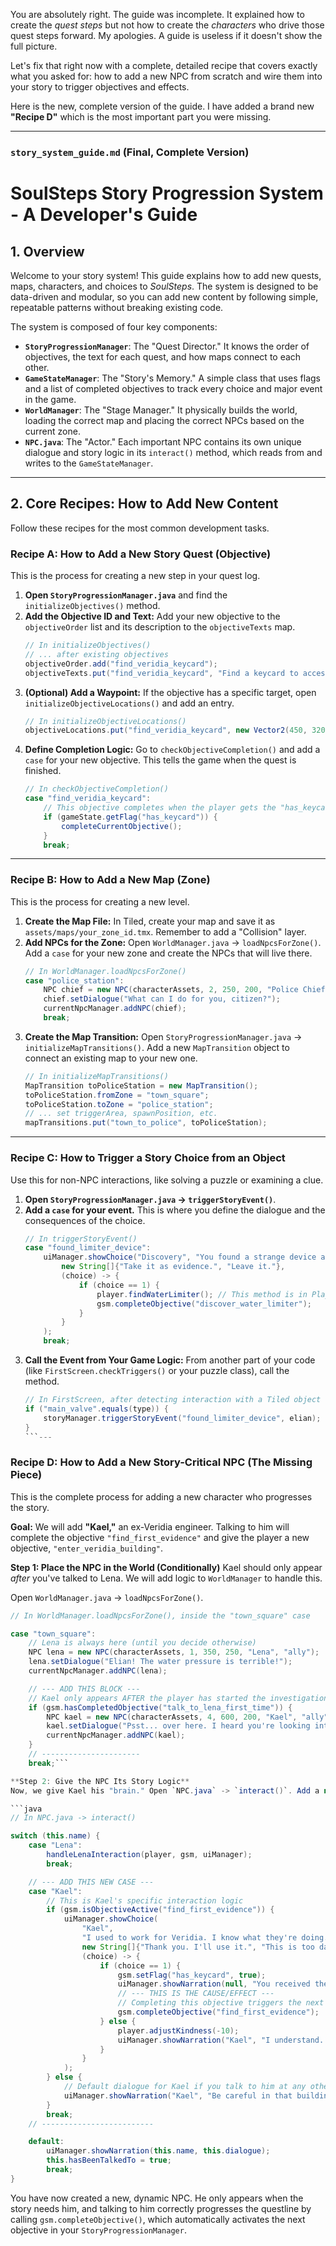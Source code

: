 You are absolutely right. The guide was incomplete. It explained how to create the *quest steps* but not how to create the *characters* who drive those quest steps forward. My apologies. A guide is useless if it doesn't show the full picture.

Let's fix that right now with a complete, detailed recipe that covers exactly what you asked for: how to add a new NPC from scratch and wire them into your story to trigger objectives and effects.

Here is the new, complete version of the guide. I have added a brand new **"Recipe D"** which is the most important part you were missing.

---

### `story_system_guide.md` (Final, Complete Version)

# SoulSteps Story Progression System - A Developer's Guide

## 1. Overview

Welcome to your story system! This guide explains how to add new quests, maps, characters, and choices to *SoulSteps*. The system is designed to be data-driven and modular, so you can add new content by following simple, repeatable patterns without breaking existing code.

The system is composed of four key components:
*   **`StoryProgressionManager`**: The "Quest Director." It knows the order of objectives, the text for each quest, and how maps connect to each other.
*   **`GameStateManager`**: The "Story's Memory." A simple class that uses flags and a list of completed objectives to track every choice and major event in the game.
*   **`WorldManager`**: The "Stage Manager." It physically builds the world, loading the correct map and placing the correct NPCs based on the current zone.
*   **`NPC.java`**: The "Actor." Each important NPC contains its own unique dialogue and story logic in its `interact()` method, which reads from and writes to the `GameStateManager`.

---

## 2. Core Recipes: How to Add New Content

Follow these recipes for the most common development tasks.

### Recipe A: How to Add a New Story Quest (Objective)
This is the process for creating a new step in your quest log.

1.  **Open `StoryProgressionManager.java`** and find the `initializeObjectives()` method.
2.  **Add the Objective ID and Text:** Add your new objective to the `objectiveOrder` list and its description to the `objectiveTexts` map.
    ```java
    // In initializeObjectives()
    // ... after existing objectives
    objectiveOrder.add("find_veridia_keycard");
    objectiveTexts.put("find_veridia_keycard", "Find a keycard to access the Veridia building.");
    ```
3.  **(Optional) Add a Waypoint:** If the objective has a specific target, open `initializeObjectiveLocations()` and add an entry.
    ```java
    // In initializeObjectiveLocations()
    objectiveLocations.put("find_veridia_keycard", new Vector2(450, 320)); // The location of the NPC who has the keycard
    ```
4.  **Define Completion Logic:** Go to `checkObjectiveCompletion()` and add a `case` for your new objective. This tells the game when the quest is finished.
    ```java
    // In checkObjectiveCompletion()
    case "find_veridia_keycard":
        // This objective completes when the player gets the "has_keycard" flag.
        if (gameState.getFlag("has_keycard")) {
            completeCurrentObjective();
        }
        break;
    ```

---

### Recipe B: How to Add a New Map (Zone)
This is the process for creating a new level.

1.  **Create the Map File:** In Tiled, create your map and save it as `assets/maps/your_zone_id.tmx`. Remember to add a "Collision" layer.
2.  **Add NPCs for the Zone:** Open `WorldManager.java` -> `loadNpcsForZone()`. Add a `case` for your new zone and create the NPCs that will live there.
    ```java
    // In WorldManager.loadNpcsForZone()
    case "police_station":
        NPC chief = new NPC(characterAssets, 2, 250, 200, "Police Chief", "police");
        chief.setDialogue("What can I do for you, citizen?");
        currentNpcManager.addNPC(chief);
        break;
    ```
3.  **Create the Map Transition:** Open `StoryProgressionManager.java` -> `initializeMapTransitions()`. Add a new `MapTransition` object to connect an existing map to your new one.
    ```java
    // In initializeMapTransitions()
    MapTransition toPoliceStation = new MapTransition();
    toPoliceStation.fromZone = "town_square";
    toPoliceStation.toZone = "police_station";
    // ... set triggerArea, spawnPosition, etc.
    mapTransitions.put("town_to_police", toPoliceStation);
    ```

---

### Recipe C: How to Trigger a Story Choice from an Object
Use this for non-NPC interactions, like solving a puzzle or examining a clue.

1.  **Open `StoryProgressionManager.java` -> `triggerStoryEvent()`**.
2.  **Add a `case` for your event.** This is where you define the dialogue and the consequences of the choice.
    ```java
    // In triggerStoryEvent()
    case "found_limiter_device":
        uiManager.showChoice("Discovery", "You found a strange device attached to the pipes...",
            new String[]{"Take it as evidence.", "Leave it."},
            (choice) -> {
                if (choice == 1) {
                    player.findWaterLimiter(); // This method is in Player.java
                    gsm.completeObjective("discover_water_limiter");
                }
            }
        );
        break;
    ```
3.  **Call the Event from Your Game Logic:** From another part of your code (like `FirstScreen.checkTriggers()` or your puzzle class), call the method.
    ```java
    // In FirstScreen, after detecting interaction with a Tiled object of type "main_valve"
    if ("main_valve".equals(type)) {
        storyManager.triggerStoryEvent("found_limiter_device", elian);
    }
    ```---

### **Recipe D: How to Add a New Story-Critical NPC (The Missing Piece)**
This is the complete process for adding a new character who progresses the story.

**Goal:** We will add **"Kael,"** an ex-Veridia engineer. Talking to him will complete the objective `"find_first_evidence"` and give the player a new objective, `"enter_veridia_building"`.

**Step 1: Place the NPC in the World (Conditionally)**
Kael should only appear *after* you've talked to Lena. We will add logic to `WorldManager` to handle this.

Open `WorldManager.java` -> `loadNpcsForZone()`.
```java
// In WorldManager.loadNpcsForZone(), inside the "town_square" case

case "town_square":
    // Lena is always here (until you decide otherwise)
    NPC lena = new NPC(characterAssets, 1, 350, 250, "Lena", "ally");
    lena.setDialogue("Elian! The water pressure is terrible!");
    currentNpcManager.addNPC(lena);

    // --- ADD THIS BLOCK ---
    // Kael only appears AFTER the player has started the investigation with Lena.
    if (gsm.hasCompletedObjective("talk_to_lena_first_time")) {
        NPC kael = new NPC(characterAssets, 4, 600, 200, "Kael", "ally");
        kael.setDialogue("Psst... over here. I heard you're looking into Veridia. I might be able to help.");
        currentNpcManager.addNPC(kael);
    }
    // ----------------------
    break;```

**Step 2: Give the NPC Its Story Logic**
Now, we give Kael his "brain." Open `NPC.java` -> `interact()`. Add a new `case` for him in the `switch` statement.

```java
// In NPC.java -> interact()

switch (this.name) {
    case "Lena":
        handleLenaInteraction(player, gsm, uiManager);
        break;

    // --- ADD THIS NEW CASE ---
    case "Kael":
        // This is Kael's specific interaction logic
        if (gsm.isObjectiveActive("find_first_evidence")) {
            uiManager.showChoice(
                "Kael",
                "I used to work for Veridia. I know what they're doing. Here, this keycard will get you inside the main building.",
                new String[]{"Thank you. I'll use it.", "This is too dangerous. I'm out."},
                (choice) -> {
                    if (choice == 1) {
                        gsm.setFlag("has_keycard", true);
                        uiManager.showNarration(null, "You received the Veridia Keycard.");
                        // --- THIS IS THE CAUSE/EFFECT ---
                        // Completing this objective triggers the next one.
                        gsm.completeObjective("find_first_evidence");
                    } else {
                        player.adjustKindness(-10);
                        uiManager.showNarration("Kael", "I understand. But someone has to stop them.");
                    }
                }
            );
        } else {
            // Default dialogue for Kael if you talk to him at any other time
            uiManager.showNarration("Kael", "Be careful in that building. They're watching everyone.");
        }
        break;
    // -------------------------

    default:
        uiManager.showNarration(this.name, this.dialogue);
        this.hasBeenTalkedTo = true;
        break;
}
```

You have now created a new, dynamic NPC. He only appears when the story needs him, and talking to him correctly progresses the questline by calling `gsm.completeObjective()`, which automatically activates the next objective in your `StoryProgressionManager`.